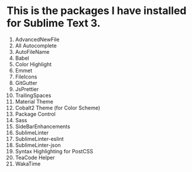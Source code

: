 # This is the packages I have installed for Sublime Text 3.

1. AdvancedNewFile
2. All Autocomplete
3. AutoFileName
4. Babel
5. Color Highlight
6. Emmet
7. FileIcons
8. GitGutter
9. JsPrettier
10. TrailingSpaces
11. Material Theme
12. Cobalt2 Theme (for Color Scheme)
13. Package Control
14. Sass
15. SideBarEnhancements
16. SublimeLinter
17. SublimeLinter-eslint
18. SublimeLinter-json
19. Syntax Highlighting for PostCSS
20. TeaCode Helper
21. WakaTime
